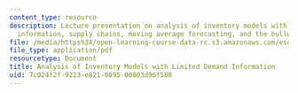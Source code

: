 ```yaml
---
content_type: resource
description: Lecture presentation on analysis of inventory models with limited demand
  information, supply chains, moving average forecasting, and the bullwhip effect.
file: /media/https%3A/open-learning-course-data-rc.s3.amazonaws.com/esd-273j-logistics-and-supply-chain-management-fall-2009/7c024f2f9223e821089500803d96f580_MITESD_273JF09_lec07.pdf
file_type: application/pdf
resourcetype: Document
title: Analysis of Inventory Models with Limited Demand Information
uid: 7c024f2f-9223-e821-0895-00803d96f580
---
```

